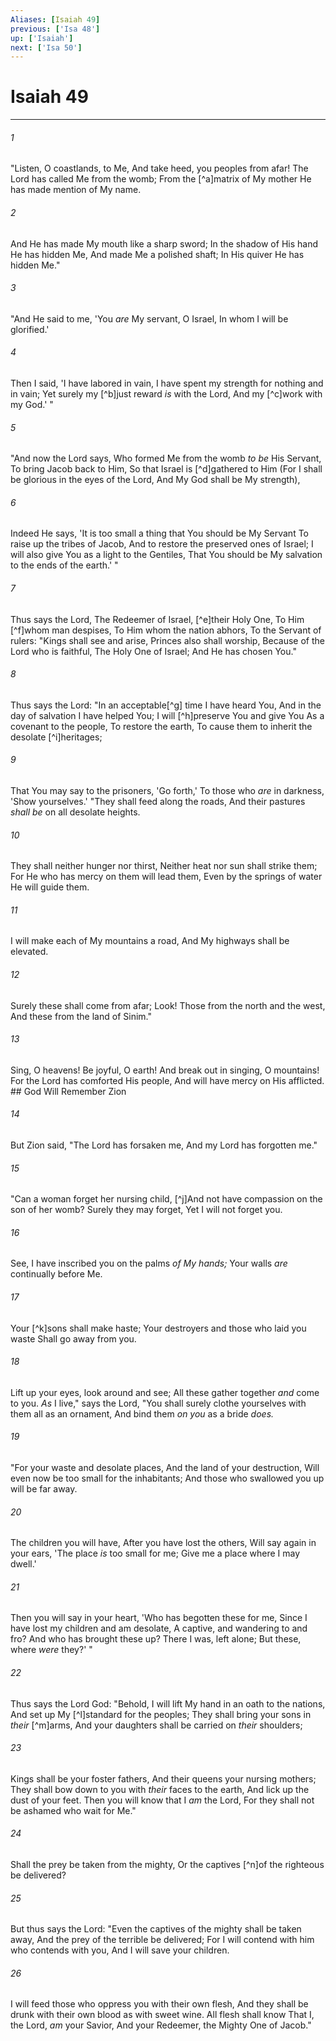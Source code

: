 ```yaml
---
Aliases: [Isaiah 49]
previous: ['Isa 48']
up: ['Isaiah']
next: ['Isa 50']
---
```

# Isaiah 49

***


###### 1 
"Listen, O coastlands, to Me, And take heed, you peoples from afar! The Lord has called Me from the womb; From the [^a]matrix of My mother He has made mention of My name. 

###### 2 
And He has made My mouth like a sharp sword; In the shadow of His hand He has hidden Me, And made Me a polished shaft; In His quiver He has hidden Me." 

###### 3 
"And He said to me, 'You _are_ My servant, O Israel, In whom I will be glorified.' 

###### 4 
Then I said, 'I have labored in vain, I have spent my strength for nothing and in vain; Yet surely my [^b]just reward _is_ with the Lord, And my [^c]work with my God.' " 

###### 5 
"And now the Lord says, Who formed Me from the womb _to be_ His Servant, To bring Jacob back to Him, So that Israel is [^d]gathered to Him (For I shall be glorious in the eyes of the Lord, And My God shall be My strength), 

###### 6 
Indeed He says, 'It is too small a thing that You should be My Servant To raise up the tribes of Jacob, And to restore the preserved ones of Israel; I will also give You as a light to the Gentiles, That You should be My salvation to the ends of the earth.' " 

###### 7 
Thus says the Lord, The Redeemer of Israel, [^e]their Holy One, To Him [^f]whom man despises, To Him whom the nation abhors, To the Servant of rulers: "Kings shall see and arise, Princes also shall worship, Because of the Lord who is faithful, The Holy One of Israel; And He has chosen You." 

###### 8 
Thus says the Lord: "In an acceptable[^g] time I have heard You, And in the day of salvation I have helped You; I will [^h]preserve You and give You As a covenant to the people, To restore the earth, To cause them to inherit the desolate [^i]heritages; 

###### 9 
That You may say to the prisoners, 'Go forth,' To those who _are_ in darkness, 'Show yourselves.' "They shall feed along the roads, And their pastures _shall be_ on all desolate heights. 

###### 10 
They shall neither hunger nor thirst, Neither heat nor sun shall strike them; For He who has mercy on them will lead them, Even by the springs of water He will guide them. 

###### 11 
I will make each of My mountains a road, And My highways shall be elevated. 

###### 12 
Surely these shall come from afar; Look! Those from the north and the west, And these from the land of Sinim." 

###### 13 
Sing, O heavens! Be joyful, O earth! And break out in singing, O mountains! For the Lord has comforted His people, And will have mercy on His afflicted. ## God Will Remember Zion 

###### 14 
But Zion said, "The Lord has forsaken me, And my Lord has forgotten me." 

###### 15 
"Can a woman forget her nursing child, [^j]And not have compassion on the son of her womb? Surely they may forget, Yet I will not forget you. 

###### 16 
See, I have inscribed you on the palms _of My hands;_ Your walls _are_ continually before Me. 

###### 17 
Your [^k]sons shall make haste; Your destroyers and those who laid you waste Shall go away from you. 

###### 18 
Lift up your eyes, look around and see; All these gather together _and_ come to you. _As_ I live," says the Lord, "You shall surely clothe yourselves with them all as an ornament, And bind them _on you_ as a bride _does._ 

###### 19 
"For your waste and desolate places, And the land of your destruction, Will even now be too small for the inhabitants; And those who swallowed you up will be far away. 

###### 20 
The children you will have, After you have lost the others, Will say again in your ears, 'The place _is_ too small for me; Give me a place where I may dwell.' 

###### 21 
Then you will say in your heart, 'Who has begotten these for me, Since I have lost my children and am desolate, A captive, and wandering to and fro? And who has brought these up? There I was, left alone; But these, where _were_ they?' " 

###### 22 
Thus says the Lord God: "Behold, I will lift My hand in an oath to the nations, And set up My [^l]standard for the peoples; They shall bring your sons in _their_ [^m]arms, And your daughters shall be carried on _their_ shoulders; 

###### 23 
Kings shall be your foster fathers, And their queens your nursing mothers; They shall bow down to you with _their_ faces to the earth, And lick up the dust of your feet. Then you will know that I _am_ the Lord, For they shall not be ashamed who wait for Me." 

###### 24 
Shall the prey be taken from the mighty, Or the captives [^n]of the righteous be delivered? 

###### 25 
But thus says the Lord: "Even the captives of the mighty shall be taken away, And the prey of the terrible be delivered; For I will contend with him who contends with you, And I will save your children. 

###### 26 
I will feed those who oppress you with their own flesh, And they shall be drunk with their own blood as with sweet wine. All flesh shall know That I, the Lord, _am_ your Savior, And your Redeemer, the Mighty One of Jacob."
